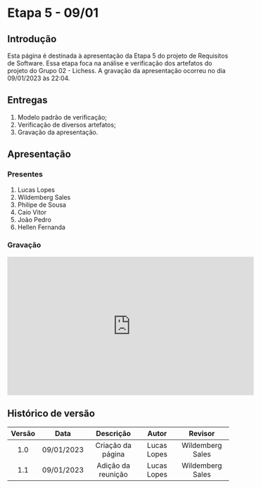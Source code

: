 # Etapa 5 - 09/01

## Introdução
Esta página é destinada à apresentação da Etapa 5 do projeto de Requisitos de Software. Essa etapa foca na análise e verificação dos artefatos do projeto do Grupo 02 - Lichess. A gravação da apresentação ocorreu no dia 09/01/2023 às 22:04.

## Entregas
<ol>
    <li>Modelo padrão de verificação;</li>
    <li>Verificação de diversos artefatos;</li>
    <li>Gravação da apresentação.</li>
</ol>

## Apresentação

### Presentes
<ol>
    <li>Lucas Lopes</li>
    <li>Wildemberg Sales</li>
    <li>Philipe de Sousa</li>
    <li>Caio Vitor</li>
    <li>João Pedro</li>
    <li>Hellen Fernanda</li>
</ol>

### Gravação
<iframe width="560" height="315" src="https://www.youtube.com/embed/rqalYVh9AiA?start=5" title="YouTube video player" frameborder="0" allow="accelerometer; autoplay; clipboard-write; encrypted-media; gyroscope; picture-in-picture; web-share" allowfullscreen></iframe>

## Histórico de versão
| Versão | Data | Descrição | Autor | Revisor |
| :----: | :--: | :-------: | :---: | :-----: |
| 1.0 | 09/01/2023 | Criação da página | Lucas Lopes | Wildemberg Sales |
| 1.1 | 09/01/2023 | Adição da reunição | Lucas Lopes | Wildemberg Sales |